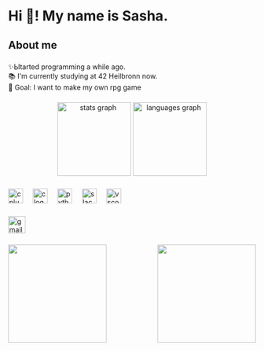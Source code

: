<h1 align="left">Hi 👋! My name is Sasha.</h1>

###

<h2 align="left">About me</h2>

###

<p align="left">✨Ыtarted programming a while ago.<br>📚 I'm currently studying at 42 Heilbronn now.<br>🎯 Goal: I want to make my own rpg game</p>

###

<div align="center">
  <img src="https://github-readme-stats.vercel.app/api?username=SuPuHe&hide_title=false&hide_rank=false&show_icons=true&include_all_commits=true&count_private=true&disable_animations=false&theme=dracula&locale=en&hide_border=false" height="150" alt="stats graph"  />
  <img src="https://github-readme-stats.vercel.app/api/top-langs?username=SuPuHe&locale=en&hide_title=false&layout=compact&card_width=320&langs_count=5&theme=dracula&hide_border=false" height="150" alt="languages graph"  />
</div>

###

<div align="left">
  <img src="https://cdn.jsdelivr.net/gh/devicons/devicon/icons/cplusplus/cplusplus-original.svg" height="30" alt="cplusplus logo"  />
  <img width="12" />
  <img src="https://cdn.jsdelivr.net/gh/devicons/devicon/icons/c/c-original.svg" height="30" alt="c logo"  />
  <img width="12" />
  <img src="https://cdn.jsdelivr.net/gh/devicons/devicon/icons/python/python-original.svg" height="30" alt="python logo"  />
  <img width="12" />
  <img src="https://cdn.jsdelivr.net/gh/devicons/devicon/icons/slack/slack-original.svg" height="30" alt="slack logo"  />
  <img width="12" />
  <img src="https://cdn.jsdelivr.net/gh/devicons/devicon/icons/vscode/vscode-original.svg" height="30" alt="vscode logo"  />
</div>

###

<div align="left">
  <a href="mailto:supuhedev@gmail.com" target="_blank">
    <img src="https://img.shields.io/static/v1?message=Gmail&logo=gmail&label=&color=D14836&logoColor=white&labelColor=&style=for-the-badge" height="35" alt="gmail logo"  />
  </a>
</div>

###

<img align="left" height="200" src="https://i.pinimg.com/originals/71/0f/da/710fda642bedd21a8279e3c1899f11e8.gif"  />

###

<img align="right" height="200" src="https://i.pinimg.com/originals/71/0f/da/710fda642bedd21a8279e3c1899f11e8.gif"  />

###
